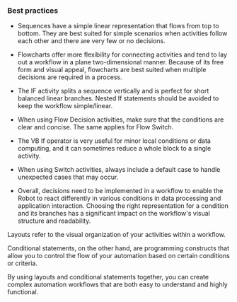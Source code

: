 ### Best practices 

- Sequences have a simple linear representation that flows from top to bottom. They are best suited for simple scenarios when activities follow each other and there are very few or no decisions.

- Flowcharts offer more flexibility for connecting activities and tend to lay out a workflow in a plane two-dimensional manner. Because of its free form and visual appeal, flowcharts are best suited when multiple decisions are required in a process.

- The IF activity splits a sequence vertically and is perfect for short balanced linear branches. Nested If statements should be avoided to keep the workflow simple/linear.

- When using Flow Decision activities, make sure that the conditions are clear and concise. The same applies for Flow Switch.

- The VB If operator is very useful for minor local conditions or data computing, and it can sometimes reduce a whole block to a single activity.

- When using Switch activities, always include a default case to handle unexpected cases that may occur.

- Overall, decisions need to be implemented in a workflow to enable the Robot to react differently in various conditions in data processing and application interaction. Choosing the right representation for a condition and its branches has a significant impact on the workflow's visual structure and readability.

Layouts refer to the visual organization of your activities within a workflow.

Conditional statements, on the other hand, are programming constructs that allow you to control the flow of your automation based on certain conditions or criteria.

By using layouts and conditional statements together, you can create complex automation workflows that are both easy to understand and highly functional.
